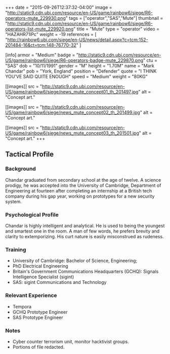 +++
date = "2015-09-26T12:37:32-04:00"
image = "http://static9.cdn.ubi.com/resource/en-US/game/rainbow6/siege/R6-operators-mute_229930.png"
tags = ["operator","SAS","Mute"]
thumbnail = "http://static9.cdn.ubi.com/resource/en-US/game/rainbow6/siege/R6-operators-list-mute_229920.png"
title = "Mute"
type = "operator"
video = "HAZAHR71lPc"
weight = -19
references = [
  "http://rainbow6.ubi.com/siege/en-US/news/detail.aspx?c=tcm:152-201484-16&ct=tcm:148-76770-32"
]

[info]
  armor = "Medium"
  badge = "http://static9.cdn.ubi.com/resource/en-US/game/rainbow6/siege/R6-operators-badge-mute_229870.png"
  ctu = "SAS"
  dob = "10/11/1991"
  gender = "M"
  height = "1.70M"
  name = "Mark Chandar"
  pob = "York, England"
  position = "Defender"
  quote = "I THINK YOU'VE SAID QUITE ENOUGH"
  speed = "Medium"
  weight = "80KG"

[[images]]
  src = "http://static9.cdn.ubi.com/resource/en-US/game/rainbow6/siege/news_mute_concept01_th_201497.jpg"
  alt = "Concept art."

[[images]]
  src = "http://static9.cdn.ubi.com/resource/en-US/game/rainbow6/siege/news_mute_concept02_th_201499.jpg"
  alt = "Concept art."

[[images]]
  src = "http://static9.cdn.ubi.com/resource/en-US/game/rainbow6/siege/news_mute_concept03_th_201501.jpg"
  alt = "Concept art."
+++

## Tactical Profile

### Background

Chandar graduated from secondary school at the age of twelve. A science prodigy, he was accepted into the University of Cambridge, Department of Engineering at fourteen after completing an internship at a British tech company during his gap year, working on prototypes for a new security system.

### Psychological Profile

Chandar is highly intelligent and analytical. He is used to being the youngest and smartest one in the room. A man of few words, he prefers brevity and clarity to extemporizing. His curt nature is easily misconstrued as rudeness.

### Training

* University of Cambridge: Bachelor of Science, Engineering;
* PhD Electrical Engineering
* Britain's Government Communications Headquarters (GCHQ): Signals Intelligence Specialist (sigint)
* SAS: sigint Communications and Technology

### Relevant Experience

* Tempora
* GCHQ Prototype Engineer
* SAS Prototype Engineer

### Notes

* Cyber counter terrorism unit, monitor hacktivist groups.
* Portions of file redacted.
